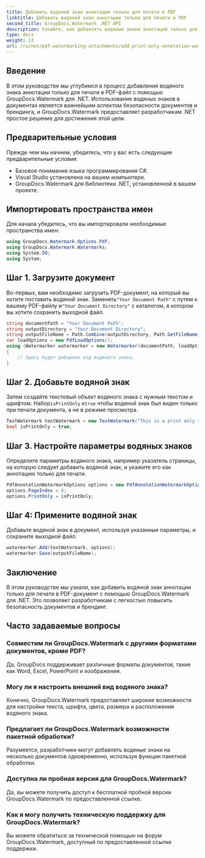 ```yaml
---
title: Добавить водяной знак аннотации только для печати в PDF
linktitle: Добавить водяной знак аннотации только для печати в PDF
second_title: GroupDocs.Watermark .NET API
description: Узнайте, как добавлять водяные знаки аннотаций только для печати в PDF-файлы с помощью GroupDocs.Watermark для .NET. Повысьте безопасность документов и брендинг без особых усилий.
type: docs
weight: 13
url: /ru/net/pdf-watermarking-attachments/add-print-only-annotation-watermark-pdf/
---
```

## Введение
В этом руководстве мы углубимся в процесс добавления водяного знака аннотации только для печати в PDF-файл с помощью GroupDocs.Watermark для .NET. Использование водяных знаков в документах является важнейшим аспектом безопасности документов и брендинга, и GroupDocs.Watermark предоставляет разработчикам .NET простое решение для достижения этой цели.
## Предварительные условия
Прежде чем мы начнем, убедитесь, что у вас есть следующие предварительные условия:
- Базовое понимание языка программирования C#.
- Visual Studio установлена на вашем компьютере.
- GroupDocs.Watermark для библиотеки .NET, установленной в вашем проекте.

## Импортировать пространства имен
Для начала убедитесь, что вы импортировали необходимые пространства имен:
```csharp
using GroupDocs.Watermark.Options.Pdf;
using GroupDocs.Watermark.Watermarks;
using System.IO;
using System;
```
## Шаг 1. Загрузите документ
 Во-первых, вам необходимо загрузить PDF-документ, на который вы хотите поставить водяной знак. Заменять`"Your Document Path"` с путем к вашему PDF-файлу и`"Your Document Directory"` с каталогом, в котором вы хотите сохранить выходной файл.
```csharp
string documentPath = "Your Document Path";
string outputDirectory = "Your Document Directory";
string outputFileName = Path.Combine(outputDirectory, Path.GetFileName(documentPath));
var loadOptions = new PdfLoadOptions();
using (Watermarker watermarker = new Watermarker(documentPath, loadOptions))
{
    // Здесь будет добавлен код водяного знака.
}
```
## Шаг 2. Добавьте водяной знак
Затем создайте текстовый объект водяного знака с нужным текстом и шрифтом. Набор`isPrintOnly` к`true` чтобы водяной знак был виден только при печати документа, а не в режиме просмотра.
```csharp
TextWatermark textWatermark = new TextWatermark("This is a print only test watermark. It won't appear in view mode.", new Font("Arial", 8));
bool isPrintOnly = true;
```
## Шаг 3. Настройте параметры водяных знаков
Определите параметры водяного знака, например указатель страницы, на которую следует добавить водяной знак, и укажите его как аннотацию только для печати.
```csharp
PdfAnnotationWatermarkOptions options = new PdfAnnotationWatermarkOptions();
options.PageIndex = 0;
options.PrintOnly = isPrintOnly;
```
## Шаг 4: Примените водяной знак
Добавьте водяной знак в документ, используя указанные параметры, и сохраните выходной файл.
```csharp
watermarker.Add(textWatermark, options);
watermarker.Save(outputFileName);
```

## Заключение
В этом руководстве мы узнали, как добавить водяной знак аннотации только для печати в PDF-документ с помощью GroupDocs.Watermark для .NET. Это позволяет разработчикам с легкостью повысить безопасность документов и брендинг.
## Часто задаваемые вопросы
### Совместим ли GroupDocs.Watermark с другими форматами документов, кроме PDF?
Да, GroupDocs поддерживает различные форматы документов, такие как Word, Excel, PowerPoint и изображения.
### Могу ли я настроить внешний вид водяного знака?
Конечно, GroupDocs.Watermark предоставляет широкие возможности для настройки текста, шрифта, цвета, размера и расположения водяного знака.
### Предлагает ли GroupDocs.Watermark возможности пакетной обработки?
Разумеется, разработчики могут добавлять водяные знаки на несколько документов одновременно, используя функции пакетной обработки.
### Доступна ли пробная версия для GroupDocs.Watermark?
Да, вы можете получить доступ к бесплатной пробной версии GroupDocs.Watermark по предоставленной ссылке.
### Как я могу получить техническую поддержку для GroupDocs.Watermark?
Вы можете обратиться за технической помощью на форум GroupDocs.Watermark, доступный по предоставленной ссылке поддержки.